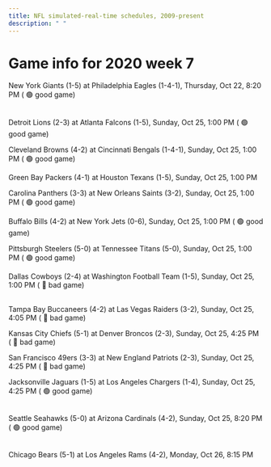 ```yaml
---
title: NFL simulated-real-time schedules, 2009-present
description: " "
---
```


# Game info for 2020 week 7

New York Giants (1-5) at Philadelphia Eagles (1-4-1), Thursday, Oct 22, 8:20 PM (	:green_circle: good game)

<br/>Detroit Lions (2-3) at Atlanta Falcons (1-5), Sunday, Oct 25, 1:00 PM (	:green_circle: good game)

Cleveland Browns (4-2) at Cincinnati Bengals (1-4-1), Sunday, Oct 25, 1:00 PM (	:green_circle: good game)

Green Bay Packers (4-1) at Houston Texans (1-5), Sunday, Oct 25, 1:00 PM

Carolina Panthers (3-3) at New Orleans Saints (3-2), Sunday, Oct 25, 1:00 PM (	:green_circle: good game)

Buffalo Bills (4-2) at New York Jets (0-6), Sunday, Oct 25, 1:00 PM (	:green_circle: good game)

Pittsburgh Steelers (5-0) at Tennessee Titans (5-0), Sunday, Oct 25, 1:00 PM (	:green_circle: good game)

Dallas Cowboys (2-4) at Washington Football Team (1-5), Sunday, Oct 25, 1:00 PM (	:red_circle: bad game)

<br/>Tampa Bay Buccaneers (4-2) at Las Vegas Raiders (3-2), Sunday, Oct 25, 4:05 PM (	:red_circle: bad game)

Kansas City Chiefs (5-1) at Denver Broncos (2-3), Sunday, Oct 25, 4:25 PM (	:red_circle: bad game)

San Francisco 49ers (3-3) at New England Patriots (2-3), Sunday, Oct 25, 4:25 PM (	:red_circle: bad game)

Jacksonville Jaguars (1-5) at Los Angeles Chargers (1-4), Sunday, Oct 25, 4:25 PM (	:green_circle: good game)

<br/>Seattle Seahawks (5-0) at Arizona Cardinals (4-2), Sunday, Oct 25, 8:20 PM (	:green_circle: good game)

<br/>Chicago Bears (5-1) at Los Angeles Rams (4-2), Monday, Oct 26, 8:15 PM

